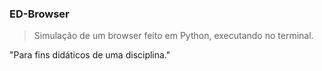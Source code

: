 ### ED-Browser

> Simulação de um browser feito em Python, executando no terminal.

"Para fins didáticos de uma disciplina."
